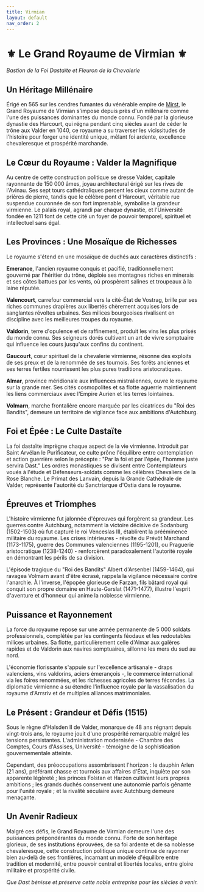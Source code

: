 ```yaml
---
title: Virmian
layout: default
nav_order: 2
---
```

# ⚜ Le Grand Royaume de Virmian ⚜
*Bastion de la Foi Dastaïte et Fleuron de la Chevalerie*

## Un Héritage Millénaire

Érigé en 565 sur les cendres fumantes du vénérable empire de [Mirst](mirst.md), le Grand Royaume de Virmian s'impose depuis près d'un millénaire comme l'une des puissances dominantes du monde connu. Fondé par la glorieuse dynastie des Harcourt, qui régna pendant cinq siècles avant de céder le trône aux Valder en 1040, ce royaume a su traverser les vicissitudes de l'histoire pour forger une identité unique, mêlant foi ardente, excellence chevaleresque et prospérité marchande.

## Le Cœur du Royaume : Valder la Magnifique

Au centre de cette construction politique se dresse Valder, capitale rayonnante de 150 000 âmes, joyau architectural érigé sur les rives de l'Avinau. Ses sept tours cathédraliques percent les cieux comme autant de prières de pierre, tandis que le célèbre pont d'Harcourt, véritable rue suspendue couronnée de son fort imprenable, symbolise la grandeur virmienne. Le palais royal, agrandi par chaque dynastie, et l'Université fondée en 1211 font de cette cité un foyer de pouvoir temporel, spirituel et intellectuel sans égal.

## Les Provinces : Une Mosaïque de Richesses

Le royaume s'étend en une mosaïque de duchés aux caractères distinctifs :

**Emerance**, l'ancien royaume conquis et pacifié, traditionnellement gouverné par l'héritier du trône, déploie ses montagnes riches en minerais et ses côtes battues par les vents, où prospèrent salines et troupeaux à la laine réputée.

**Valencourt**, carrefour commercial vers la cité-État de Vostrag, brille par ses riches communes drapières aux libertés chèrement acquises lors de sanglantes révoltes urbaines. Ses milices bourgeoises rivalisent en discipline avec les meilleures troupes du royaume.

**Valdorin**, terre d'opulence et de raffinement, produit les vins les plus prisés du monde connu. Ses seigneurs dorés cultivent un art de vivre somptuaire qui influence les cours jusqu'aux confins du continent.

**Gaucourt**, cœur spirituel de la chevalerie virmienne, résonne des exploits de ses preux et de la renommée de ses tournois. Ses forêts anciennes et ses terres fertiles nourrissent les plus pures traditions aristocratiques.

**Almar**, province méridionale aux influences mistraliennes, ouvre le royaume sur la grande mer. Ses cités cosmopolites et sa flotte aguerrie maintiennent les liens commerciaux avec l'Empire Aurien et les terres lointaines.

**Volmarn**, marche frontalière encore marquée par les cicatrices du "Roi des Bandits", demeure un territoire de vigilance face aux ambitions d'Autchburg.

## Foi et Épée : Le Culte Dastaïte

La foi dastaïte imprègne chaque aspect de la vie virmienne. Introduit par Saint Arvélan le Purificateur, ce culte prône l'équilibre entre contemplation et action guerrière selon le précepte : "Par la foi et par l'épée, l'homme juste servira Dast." Les ordres monastiques se divisent entre Contemplateurs voués à l'étude et Défenseurs-soldats comme les célèbres Chevaliers de la Rose Blanche. Le Primat des Lanvain, depuis la Grande Cathédrale de Valder, représente l'autorité du Sanctriarque d'Ostia dans le royaume.

## Épreuves et Triomphes

L'histoire virmienne fut jalonnée d'épreuves qui forgèrent sa grandeur. Les guerres contre Autchburg, notamment la victoire décisive de Sodanburg (1502-1503) où fut capturé le roi Venceslas III, établirent la prééminence militaire du royaume. Les crises intérieures - révolte du Prévôt Marchand (1173-1175), guerre des Communes valenciennes (1195-1201), ou Praguerie aristocratique (1238-1240) - renforcèrent paradoxalement l'autorité royale en démontrant les périls de sa division.

L'épisode tragique du "Roi des Bandits" Albert d'Arsenbel (1459-1464), qui ravagea Volmarn avant d'être écrasé, rappela la vigilance nécessaire contre l'anarchie. À l'inverse, l'épopée glorieuse de Farzan, fils bâtard royal qui conquit son propre domaine en Haute-Garslat (1471-1477), illustre l'esprit d'aventure et d'honneur qui anime la noblesse virmienne.

## Puissance et Rayonnement

La force du royaume repose sur une armée permanente de 5 000 soldats professionnels, complétée par les contingents féodaux et les redoutables milices urbaines. Sa flotte, particulièrement celle d'Almar aux galères rapides et de Valdorin aux navires somptuaires, sillonne les mers du sud au nord.

L'économie florissante s'appuie sur l'excellence artisanale - draps valenciens, vins valdorins, aciers émerançois -, le commerce international via les foires renommées, et les richesses agricoles de terres fécondes. La diplomatie virmienne a su étendre l'influence royale par la vassalisation du royaume d'Arrsriv et de multiples alliances matrimoniales.

## Le Présent : Grandeur et Défis (1515)

Sous le règne d'Halsden II de Valder, monarque de 48 ans régnant depuis vingt-trois ans, le royaume jouit d'une prospérité remarquable malgré les tensions persistantes. L'administration modernisée - Chambre des Comptes, Cours d'Assises, Université - témoigne de la sophistication gouvernementale atteinte.

Cependant, des préoccupations assombrissent l'horizon : le dauphin Arlen (21 ans), préférant chasse et tournois aux affaires d'État, inquiète par son apparente légèreté ; les princes Folstan et Harzen cultivent leurs propres ambitions ; les grands duchés conservent une autonomie parfois gênante pour l'unité royale ; et la rivalité séculaire avec Autchburg demeure menaçante.

## Un Avenir Radieux

Malgré ces défis, le Grand Royaume de Virmian demeure l'une des puissances prépondérantes du monde connu. Forte de son héritage glorieux, de ses institutions éprouvées, de sa foi ardente et de sa noblesse chevaleresque, cette construction politique unique continue de rayonner bien au-delà de ses frontières, incarnant un modèle d'équilibre entre tradition et modernité, entre pouvoir central et libertés locales, entre gloire militaire et prospérité civile.

*Que Dast bénisse et préserve cette noble entreprise pour les siècles à venir.*